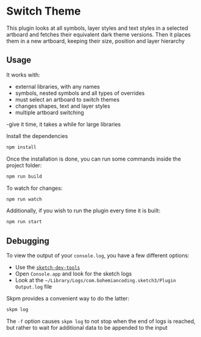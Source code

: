 # Switch Theme

This plugin looks at all symbols, layer styles and text styles in a selected artboard and fetches their equivalent dark theme versions. Then it places them in a new artboard, keeping their size, position and layer hierarchy

## Usage

It works with:
 - external libraries, with any names
 - symbols, nested symbols and all types of overrides
 - must select an artboard to switch themes
- changes shapes, text and layer styles
- multiple artboard switching


-give it time, it takes a while for large libraries


Install the dependencies

```bash
npm install
```

Once the installation is done, you can run some commands inside the project folder:

```bash
npm run build
```

To watch for changes:

```bash
npm run watch
```

Additionally, if you wish to run the plugin every time it is built:

```bash
npm run start
```

## Debugging

To view the output of your `console.log`, you have a few different options:

- Use the [`sketch-dev-tools`](https://github.com/skpm/sketch-dev-tools)
- Open `Console.app` and look for the sketch logs
- Look at the `~/Library/Logs/com.bohemiancoding.sketch3/Plugin Output.log` file

Skpm provides a convenient way to do the latter:

```bash
skpm log
```

The `-f` option causes `skpm log` to not stop when the end of logs is reached, but rather to wait for additional data to be appended to the input
